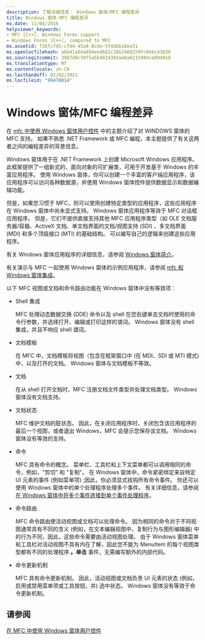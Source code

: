```yaml
---
description: 了解详细信息： Windows 窗体/MFC 编程差异
title: Windows 窗体-MFC 编程差异
ms.date: 11/04/2016
helpviewer_keywords:
- MFC [C++], Windows Forms support
- Windows Forms [C++], compared to MFC
ms.assetid: f3bfcf45-cfd4-45a4-8cde-5f4dbb18ee51
ms.openlocfilehash: abb41a64a894eed682c26b2460259fc6bbc43b56
ms.sourcegitcommit: 3987d9c39f5a5b4824303a48a6215984ce8949e8
ms.translationtype: MT
ms.contentlocale: zh-CN
ms.lasthandoff: 02/02/2021
ms.locfileid: "99478014"
---
```

# <a name="windows-formsmfc-programming-differences"></a>Windows 窗体/MFC 编程差异

在 [mfc 中使用 Windows 窗体用户控件](../dotnet/using-a-windows-form-user-control-in-mfc.md) 中的主题介绍了对 WINDOWS 窗体的 MFC 支持。 如果不熟悉 .NET Framework 或 MFC 编程，本主题提供了有关这两者之间的编程差异的背景信息。

Windows 窗体用于在 .NET Framework 上创建 Microsoft Windows 应用程序。 此框架提供了一组新式的、面向对象的可扩展类，可用于开发基于 Windows 的丰富应用程序。 使用 Windows 窗体，你可以创建一个丰富的客户端应用程序，该应用程序可以访问各种数据源，并使用 Windows 窗体控件提供数据显示和数据编辑功能。

但是，如果您习惯于 MFC，则可以使用创建特定类型的应用程序，这些应用程序在 Windows 窗体中尚未显式支持。 Windows 窗体应用程序等效于 MFC 对话框应用程序。 但是，它们不提供直接支持其他 MFC 应用程序类型（如 OLE 文档服务器/容器、ActiveX 文档、单文档界面的文档/视图支持 (SDI) 、多文档界面 (MDI) 和多个顶级接口 (MTI) 的基础结构。 可以编写自己的逻辑来创建这些应用程序。

有关 Windows 窗体应用程序的详细信息，请参阅 [Windows 窗体简介](/dotnet/framework/winforms/windows-forms-overview)。

有关演示与 MFC 一起使用 Windows 窗体的示例应用程序，请参阅 [mfc 和 Windows 窗体集成](https://download.cnet.com/MFC-and-WinForms-Integration/3000-2383_4-75453644.html)。

以下 MFC 视图或文档和命令路由功能在 Windows 窗体中没有等效项：

- Shell 集成

   MFC 处理动态数据交换 (DDE) 命令以及 shell 在您右键单击文档时使用的命令行参数，并选择打开、编辑或打印这样的谓词。 Windows 窗体没有 shell 集成，并且不响应 shell 谓词。

- 文档模板

   在 MFC 中，文档模板将视图（包含在框架窗口中 (在 MDI、SDI 或 MTI 模式) 中，以及打开的文档。 Windows 窗体与文档模板不等效。

- 文档

   在从 shell 打开文档时，MFC 注册文档文件类型并处理文档类型。 Windows 窗体没有文档支持。

- 文档状态

   MFC 维护文档的脏状态。 因此，在关闭应用程序时，关闭包含该应用程序的最后一个视图，或者退出 Windows，MFC 会提示您保存该文档。 Windows 窗体没有等效的支持。

- 命令

   MFC 具有命令的概念。 菜单栏、工具栏和上下文菜单都可以调用相同的命令，例如，"剪切" 和 "复制"。 在 Windows 窗体中，命令紧密绑定来自特定 UI 元素的事件 (例如菜单项) ;因此，你必须显式挂钩所有命令事件。 你还可以使用 Windows 窗体中的单个处理程序处理多个事件。 有关详细信息，请参阅 [在 Windows 窗体中将多个事件连接到单个事件处理程序](/dotnet/framework/winforms/how-to-connect-multiple-events-to-a-single-event-handler-in-windows-forms)。

- 命令路由

   MFC 命令路由使活动视图或文档可以处理命令。 因为相同的命令对于不同视图通常具有不同的含义 (例如，在文本编辑视图中，复制行为与图形编辑器) 中的行为不同，因此，这些命令需要由活动视图处理。 由于 Windows 窗体菜单和工具栏对活动视图不具有内在了解，因此您不能为 MenuItem 的每个视图类型都有不同的处理程序 **。单击** 事件，无需编写额外的内部代码。

- 命令更新机制

   MFC 具有命令更新机制。 因此，活动视图或文档负责 UI 元素的状态 (例如，启用或禁用菜单项或工具按钮，并) 选中状态。 Windows 窗体没有等效于命令更新机制。

## <a name="see-also"></a>请参阅

[在 MFC 中使用 Windows 窗体用户控件](../dotnet/using-a-windows-form-user-control-in-mfc.md)
